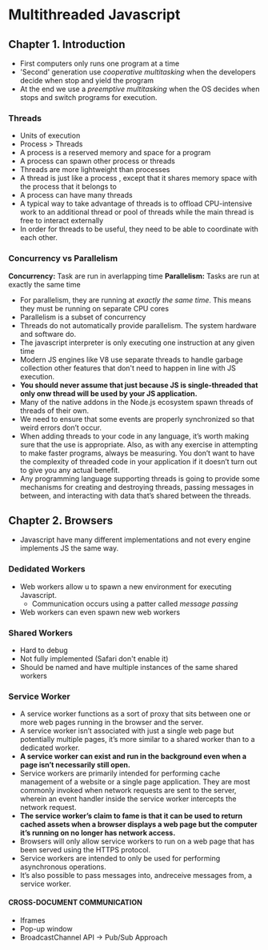 # Multithreaded Javascript

## Chapter 1. Introduction

- First computers only runs one program at a time
- 'Second' generation use *cooperative multitasking* when the developers decide when stop and yield the program
- At the end we use a *preemptive multitasking* when the OS decides when stops and switch programs for execution.

### Threads

- Units of execution
- Process > Threads
- A process is a reserved memory and space for a program
- A process can spawn other process or threads
- Threads are more lightweight than processes
- A thread is just like a process , except that it shares memory space with the process that it belongs to
- A process can have many threads
- A typical way to take advantage of threads is to offload CPU-intensive work to an additional thread or pool of threads while the main thread is free to interact externally
- In order for threads to be useful, they need to be able to coordinate with each other.

### Concurrency vs Parallelism

**Concurrency:** Task are run in averlapping time
**Parallelism:** Tasks are run at exactly the same time

- For parallelism, they are running at *exactly the same time*. This means they must be running on separate CPU cores
- Parallelism is a subset of concurrency
- Threads do not automatically provide parallelism. The system hardware and software do.
- The javascript interpreter is only executing one instruction at any given time
- Modern JS engines like V8  use separate threads to handle garbage collection other features that don't need to happen in line with JS execution.
- **You should never assume that just because JS is single-threaded that only onw thread will be used by your JS application.**
- Many of the native addons in the Node.js ecosystem spawn threads of threads of their own.
- We need to ensure that some events are properly synchronized so that weird errors don’t occur.
- When adding threads to your code in any language, it’s worth making sure that the use is appropriate. Also, as with any exercise in attempting to make faster programs, always be measuring. You don’t want to have the complexity of threaded code in your application if it doesn’t turn out to give you any actual benefit.
- Any programming language supporting threads is going to provide some mechanisms for creating and destroying threads, passing messages in between, and interacting with data that’s shared between the threads.

## Chapter 2. Browsers

- Javascript have many different implementations and not every engine implements JS the same way.

### Dedidated Workers

- Web workers allow u to spawn a new environment for executing Javascript.
  - Communication occurs using a patter called *message passing*
- Web workers can even spawn new web workers

### Shared Workers

- Hard to debug
- Not fully implemented (Safari don't enable it)
- Should be named and have multiple instances of the same shared workers

### Service Worker

- A service worker functions as a sort of proxy that sits
between one or more web pages running in the browser
and the server.
- A service worker isn’t associated
with just a single web page but potentially multiple pages,
it’s more similar to a shared worker than to a dedicated
worker.
- **A service worker can exist and run in
the background even when a page isn’t necessarily still
open.**
- Service workers are primarily intended for performing
cache management of a website or a single page
application. They are most commonly invoked when
network requests are sent to the server, wherein an event
handler inside the service worker intercepts the network
request.
- **The service worker’s claim to fame is that it can be
used to return cached assets when a browser displays a
web page but the computer it’s running on no longer has
network access.**
- Browsers will only allow service workers to run on
a web page that has been served using the HTTPS protocol.
- Service workers are intended to only be used for
performing asynchronous operations.
- It’s also possible to pass messages into, andreceive messages from, a service worker.

#### CROSS-DOCUMENT COMMUNICATION

- Iframes
- Pop-up window
- BroadcastChannel API -> Pub/Sub Approach
